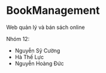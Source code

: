 # BookManagement
Web quản lý và bán sách online

Nhóm 12:
  - Nguyễn Sỹ Cường
  - Hà Thế Lực
  - Nguyễn Hoàng Đức
